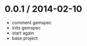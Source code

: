 
0.0.1 / 2014-02-10
==================

 * comment gemspec
 * inits gemspec
 * start again
 * base project
